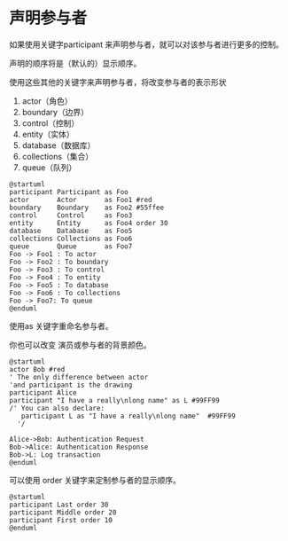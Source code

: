 # 声明参与者
如果使用关键字participant 来声明参与者，就可以对该参与者进行更多的控制。

声明的顺序将是（默认的）显示顺序。

使用这些其他的关键字来声明参与者，将改变参与者的表示形状

1. actor（角色）
2. boundary（边界）
3. control（控制）
4. entity（实体）
5. database（数据库）
6. collections（集合）
7. queue（队列）

``` puml
@startuml
participant Participant as Foo
actor       Actor       as Foo1 #red
boundary    Boundary    as Foo2 #55ffee
control     Control     as Foo3
entity      Entity      as Foo4 order 30
database    Database    as Foo5
collections Collections as Foo6
queue       Queue       as Foo7
Foo -> Foo1 : To actor 
Foo -> Foo2 : To boundary
Foo -> Foo3 : To control
Foo -> Foo4 : To entity
Foo -> Foo5 : To database
Foo -> Foo6 : To collections
Foo -> Foo7: To queue
@enduml
```

使用as 关键字重命名参与者。

你也可以改变 演员或参与者的背景颜色。

``` puml
@startuml
actor Bob #red
' The only difference between actor
'and participant is the drawing
participant Alice
participant "I have a really\nlong name" as L #99FF99
/' You can also declare:
   participant L as "I have a really\nlong name"  #99FF99
  '/

Alice->Bob: Authentication Request
Bob->Alice: Authentication Response
Bob->L: Log transaction
@enduml
```

可以使用 order 关键字来定制参与者的显示顺序。
``` puml
@startuml
participant Last order 30
participant Middle order 20
participant First order 10
@enduml
```